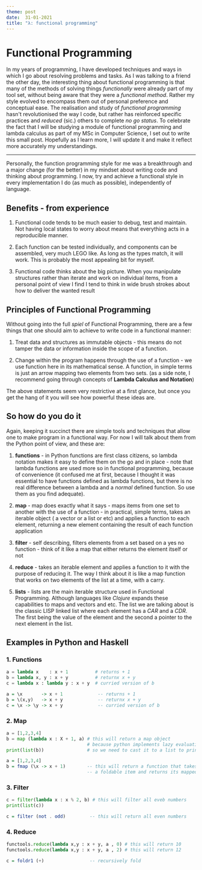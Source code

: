 ```yaml
---
theme: post
date:  31-01-2021
title: "λ: functional programming"
---
```


# Functional Programming

In my years of programming, I have developed techniques and ways in which I go
about resolving problems and tasks. As I was talking to a friend the other day,
the interesting thing about functional programming is that many of the methods
of solving things *functionally* were already part of my tool set, without being
aware that they were a *functional method*. Rather my style evolved to encompass
them out of personal preference and conceptual ease. The realisation and study
of *functional programming* hasn't revolutionised the way I code, but rather has
reinforced specific practices and *reduced* (sic.) others to complete *no go
status*. To celebrate the fact that I will be studying a module of functional
programming and lambda calculus as part of my MSc in Computer Science, I set
out to write this small post. Hopefully as I learn more, I will update it and
make it reflect more accurately my understandings.

--- 

Personally, the function programming style for me was a breakthrough and a major
change (for the better) in my mindset about writing code and thinking about
programming. I now, try and achieve a functional style in every implementation I
do (as much as possible), independently of language.

## Benefits - from experience

1. Functional code tends to be much easier to debug, test and maintain. Not
   having local states to worry about means that everything acts in a
   reproducible manner. 

2. Each function can be tested individually, and components can be assembled,
   very much LEGO like. As long as the types match, it will work. This is
   probably the most appealing bit for myself.
   
3. Functional code thinks about the big picture. When you manipulate structures
   rather than iterate and work on individual items, from a personal point of
   view I find I tend to think in wide brush strokes about how to deliver the
   wanted result

## Principles of Functional Programming

Without going into the full *spiel* of Functional Programming, there are a few
things that one should aim to achieve to write code in a functional manner:

1. Treat data and structures as immutable objects - this means do not tamper the
   data or information inside the scope of a function.

2. Change within the program happens through the use of a function - we use
   function here in its mathematical sense. A function, in simple terms is just
   an arrow mapping two elements from two sets. (as a side note, I recommend
   going through concepts of **Lambda Calculus and Notation**)
   
The above statements seem very restrictive at a first glance, but once you get
the hang of it you will see how powerful these ideas are.


## So how do you do it

Again, keeping it succinct there are simple tools and techniques that allow one
to make program in a functional way. For now I will talk about them from the
Python point of view, and these are:

1. **functions** - in Python functions are first class citizens, so lambda
   notation makes it easy to define them on the go and in place - note that
   lambda functions are used more so in functional programming, because of
   convenience (it confused me at first, because I thought it was essential to
   have functions defined as lambda functions, but there is no real difference
   between a lambda and a *normal* defined function. So use them as you find
   adequate).
   
2. **map** - map does exactly what it says - maps items from one set to another
   with the use of a function - in practical, simple terms, takes an iterable
   object ( a vector or a list or etc) and applies a function to each element,
   returning a new element containing the result of each function application
   
3. **filter** - self describing, filters elements from a set based on a yes no
   function - think of it like a map that either returns the element itself or
   not
   
4. **reduce** - takes an iterable element and applies a function to it with the
   purpose of reducing it. The way I think about it is like a map function that
   works on two elements of the list at a time, with a carry.

5. **lists** - lists are the main iterable structure used in Functional
   Programming. Although languages like *Clojure* expands these capabilities to
   maps and vectors and etc. The list we are talking about is the classic LISP
   linked list where each element has a *CAR* and a *CDR*. The first being the
   value of the element and the second a pointer to the next element in the
   list.
   
## Examples in Python and Haskell

### 1. Functions

```python
a = lambda x    : x + 1          # returns + 1
b = lambda x, y : x + y          # returnx x + y
c = lambda x : lambda y : x + y  # curried version of b 
```


```haskell
a = \x       -> x + 1             -- returns + 1
b = \(x,y)   -> x + y             -- returnx x + y
c = \x -> \y -> x + y             -- curried version of b 
```

    
### 2. Map
```python
a = [1,2,3,4]
b = map (lambda x : X + 1, a) # this will return a map object
                              # because python implements lazy evaluation
print(list(b))                # so we need to cast it to a list to print
```

```haskell
a = [1,2,3,4]
b = fmap (\x -> x + 1)        -- this will return a function that takes
                              -- a foldable item and returns its mapped version
```

### 3. Filter
```python
c = filter(lambda x : x % 2, b) # this will filter all eveb numbers
print(list(c))                 
```

```haskell
c = filter (not . odd)         -- this will return all even numbers
```

### 4. Reduce
```python
functools.reduce(lambda x,y : x + y, a , 0) # this will return 10
functools.reduce(lambda x,y : x + y, a , 2) # this will return 12
```

```haskell
c = foldr1 (+)                 -- recursively fold
```
